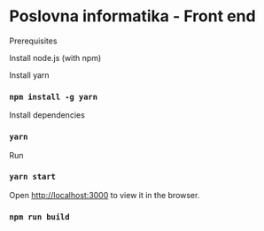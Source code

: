 # Poslovna informatika - Front end

Prerequisites

Install node.js (with npm)

Install yarn

### `npm install -g yarn`

Install dependencies

### `yarn`

Run

### `yarn start`

Open [http://localhost:3000](http://localhost:3000) to view it in the browser.

### `npm run build`
